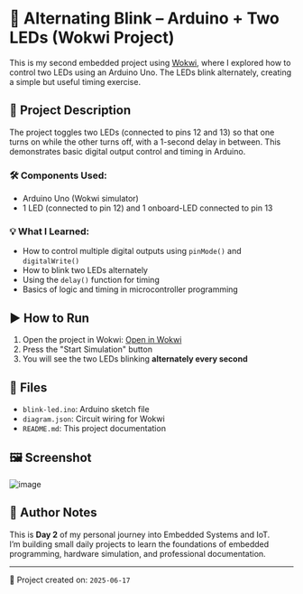 # 🔁 Alternating Blink – Arduino + Two LEDs (Wokwi Project)

This is my second embedded project using [Wokwi](https://wokwi.com/), where I explored how to control two LEDs using an Arduino Uno. The LEDs blink alternately, creating a simple but useful timing exercise.

## 🔧 Project Description

The project toggles two LEDs (connected to pins 12 and 13) so that one turns on while the other turns off, with a 1-second delay in between. This demonstrates basic digital output control and timing in Arduino.

### 🛠️ Components Used:
- Arduino Uno (Wokwi simulator)
- 1 LED (connected to pin 12) and 1 onboard-LED connected to pin 13 

### 💡 What I Learned:
- How to control multiple digital outputs using `pinMode()` and `digitalWrite()`
- How to blink two LEDs alternately
- Using the `delay()` function for timing
- Basics of logic and timing in microcontroller programming

## ▶️ How to Run
1. Open the project in Wokwi: [Open in Wokwi](https://wokwi.com/projects/INSERT-YOUR-PROJECT-ID)
2. Press the "Start Simulation" button
3. You will see the two LEDs blinking **alternately every second**

## 📁 Files
- `blink-led.ino`: Arduino sketch file
- `diagram.json`: Circuit wiring for Wokwi
- `README.md`: This project documentation

## 🖼️ Screenshot

![image](https://github.com/user-attachments/assets/429b4f7f-b5c2-4a4d-84df-1695ecbc56d7)

## 🧠 Author Notes
This is **Day 2** of my personal journey into Embedded Systems and IoT.  
I’m building small daily projects to learn the foundations of embedded programming, hardware simulation, and professional documentation.

---

📅 Project created on: `2025-06-17`
